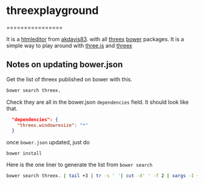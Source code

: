# threexplayground
================

It is a 
[htmleditor](https://github.com/mrdoob/htmleditor)
from 
[akdavis83]([(https://github.com/akdavis83)]).
with all 
[threex](http://jeromeetienne.github.io/threex/)
[bower](http://bower.io/)
packages. It is a simple way to play around with 
[three.js](http://threejs.org)
and
[threex](http://jeromeetienne.github.io/threex/)

## Notes on updating bower.json

Get the list of threex published on bower with this.

```bash
bower search threex.
```

Check they are all in the bower.json ```dependencies``` field. It should look like that.

```json
  "dependencies": {
    "threex.windowresize": "*"
  }
```

once ```bower.json``` updated, just do

```
bower install
```

Here is the one liner to generate the list from ```bower search```

```bash
bower search threex. | tail +3 | tr -s ' '| cut -d' ' -f 2 | xargs -I {} echo "\"{}\" : \"*\","
```
